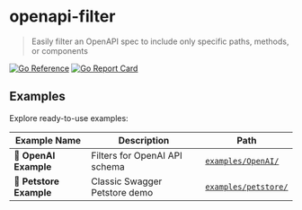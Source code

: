 # openapi-filter
> Easily filter an OpenAPI spec to include only specific paths, methods, or components

[![Go Reference](https://pkg.go.dev/badge/github.com/zguydev/openapi-filter.svg)](https://pkg.go.dev/github.com/zguydev/openapi-filter)
[![Go Report Card](https://goreportcard.com/badge/github.com/zguydev/openapi-filter?style=flat-square)](https://goreportcard.com/report/github.com/zguydev/openapi-filter)

## Examples
Explore ready-to-use examples:

| Example Name           | Description                   | Path                                         |
| ---------------------- | ----------------------------- | -------------------------------------------- |
| 🤖 **OpenAI Example**   | Filters for OpenAI API schema | [`examples/OpenAI/`](./examples/OpenAI/)     |
| 🐶 **Petstore Example** | Classic Swagger Petstore demo | [`examples/petstore/`](./examples/petstore/) |
